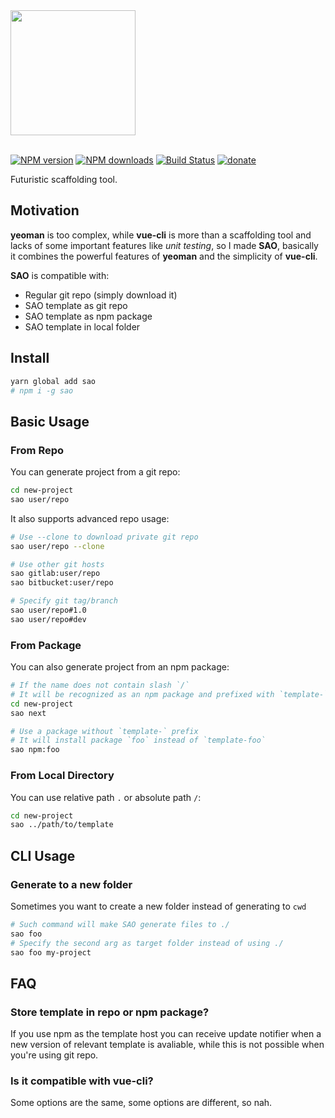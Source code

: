 <img src="./media/sao.png" width="200" />
<br>
<br>

[![NPM version](https://img.shields.io/npm/v/sao.svg?style=flat)](https://npmjs.com/package/sao) [![NPM downloads](https://img.shields.io/npm/dm/sao.svg?style=flat)](https://npmjs.com/package/sao) [![Build Status](https://img.shields.io/circleci/project/egoist/sao/master.svg?style=flat)](https://circleci.com/gh/egoist/sao) [![donate](https://img.shields.io/badge/$-donate-ff69b4.svg?maxAge=2592000&style=flat)](https://github.com/egoist/donate)

Futuristic scaffolding tool.

## Motivation

**yeoman** is too complex, while **vue-cli** is more than a scaffolding tool and lacks of some important features like *unit testing*, so I made **SAO**, basically it combines the powerful features of **yeoman** and the simplicity of **vue-cli**.

**SAO** is compatible with:

- Regular git repo (simply download it)
- SAO template as git repo
- SAO template as npm package
- SAO template in local folder

## Install

```bash
yarn global add sao
# npm i -g sao
```

## Basic Usage

### From Repo

You can generate project from a git repo:

```bash
cd new-project
sao user/repo
```

It also supports advanced repo usage:

```bash
# Use --clone to download private git repo
sao user/repo --clone

# Use other git hosts
sao gitlab:user/repo
sao bitbucket:user/repo

# Specify git tag/branch
sao user/repo#1.0
sao user/repo#dev
```

### From Package

You can also generate project from an npm package:

```bash
# If the name does not contain slash `/`
# It will be recognized as an npm package and prefixed with `template-`
cd new-project
sao next

# Use a package without `template-` prefix
# It will install package `foo` instead of `template-foo`
sao npm:foo
```

### From Local Directory

You can use relative path `.` or absolute path `/`:

```bash
cd new-project
sao ../path/to/template
```

## CLI Usage

### Generate to a new folder

Sometimes you want to create a new folder instead of generating to `cwd`

```bash
# Such command will make SAO generate files to ./
sao foo
# Specify the second arg as target folder instead of using ./
sao foo my-project
```

## FAQ

### Store template in repo or npm package?

If you use npm as the template host you can receive update notifier when a new version of relevant template is avaliable, while this is not possible when you're using git repo.

### Is it compatible with vue-cli?

Some options are the same, some options are different, so nah.
